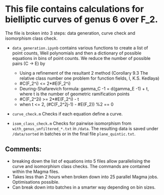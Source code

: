 # This file contains calculations for bielliptic curves of genus 6 over F_2.

The file is broken into 3 steps: data generation, curve check and isomorphism class check.

- ```data_generation.ipynb``` contains various functions to create a list of point counts, Weil polynomials and then a dictionary of possible equations in bins of point counts. We reduce the number of possible pairs (C -> E) by 
    - Using a refinement of the resultant 2 method (Corollary 9.3 The relative class number one problem for function fields, I, K.S. Kedlaya)
    - #C(F_2^i) <= 2*#E(F_2^i)
    - Deuring-Shafarevich formula: gamma_C -1 = d(gamma_E -1) + t, where t is the number of geometric ramification points
    - #C(F_2^2i) >= 2*#E(F_2^i) - t
    - when t <= 2, (#C(F_2^2j-1) - #E(F_2)) %2 == 0







- ```curve_check.m``` Checks if each equation define a curve.
- ```isom_class_check.m``` Checks for pairwise isomorphism from ```with_genus_unfiltered_*.txt``` in ```/data```. The resulting data is saved under ```/data/sorted``` in batches or in the final file ```plane_quintic.txt```.

## Comments:
- breaking down the list of equations into 5 files allow parallelising the curve and isomorphism class checks. The commands are contained within the Magma files.
- Takes less than 2 hours when broken down into 25 parallel Magma jobs. Optimisations possible.
- Can break down into batches in a smarter way depending on bin sizes.




